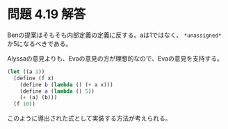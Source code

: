 # 問題 4.19 解答

Benの提案はそもそも内部定義の定義に反する。aは1ではなく、 `*unassigned*` か5になるべきである。

Alyssaの意見よりも、Evaの意見の方が理想的なので、Evaの意見を支持する。

```scm
(let ((a 1))
  (define (f x)
    (define b (lambda () (+ a x)))
    (define a (lambda () 5))
    (+ (a) (b)))
  (f 10))
```

このように導出された式として実装する方法が考えられる。
